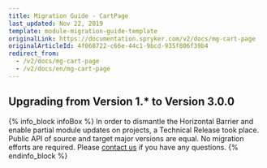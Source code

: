 ```yaml
---
title: Migration Guide - CartPage
last_updated: Nov 22, 2019
template: module-migration-guide-template
originalLink: https://documentation.spryker.com/v2/docs/mg-cart-page
originalArticleId: 4f068722-c66e-44c1-9bcd-935f806f39b4
redirect_from:
  - /v2/docs/mg-cart-page
  - /v2/docs/en/mg-cart-page
---
```


## Upgrading from Version 1.* to Version 3.0.0

{% info_block infoBox %}
In order to dismantle the Horizontal Barrier and enable partial module updates on projects, a Technical Release took place. Public API of source and target major versions are equal. No migration efforts are required. Please [contact us](https://spryker.com/en/support/) if you have any questions.
{% endinfo_block %}
